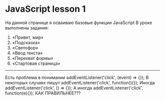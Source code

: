 # JavaScript lesson 1
На данной странице я осваиваю базовые функции JavaScript
В уроке выполнены задания:
1. «Привет, мир»
2. «Подсказка»
3. «Светофор»
4. «Ввод текста»
5. «Перехват формы»
6. «Стартовая страница»
---
Есть проблема в понимании addEventListener('click', (event) => {});
В некоторых случаях пишут addEventListener('click', function(){});
Иногда addEventListener('click', () => {});
А иногда addEventListener('click', function(e){});
КАК ПРАВИЛЬНЕЕ???
